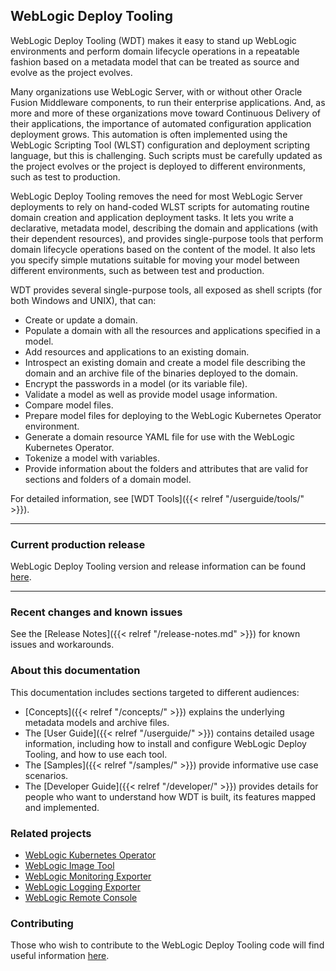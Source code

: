 ## WebLogic Deploy Tooling

WebLogic Deploy Tooling (WDT) makes it easy to stand up WebLogic environments and perform
domain lifecycle operations in a repeatable fashion based on a metadata model that
can be treated as source and evolve as the project evolves.

Many organizations use WebLogic Server, with or without other Oracle Fusion Middleware components,
to run their enterprise applications. And, as more and more of these organizations move toward Continuous Delivery
of their applications, the importance of automated configuration application deployment grows. This automation
is often implemented using the WebLogic Scripting Tool (WLST) configuration and deployment scripting language, but this is challenging.
Such scripts must be carefully updated as the project evolves or the project is deployed to different environments,
such as test to production.

WebLogic Deploy Tooling  removes the need for most WebLogic Server deployments to rely on hand-coded WLST
scripts for automating routine domain creation and application deployment tasks. It lets you write a
declarative, metadata model, describing the domain and applications (with their dependent resources),
and provides single-purpose tools that perform domain lifecycle operations based on the content of
the model. It also lets you specify simple mutations suitable for moving your model between
different environments, such as between test and production.


WDT provides several single-purpose tools, all exposed as shell scripts (for both Windows and UNIX), that can:

* Create or update a domain.  
* Populate a domain with all the resources and applications specified in a model.
* Add resources and applications to an existing domain.
* Introspect an existing domain and create a model file describing the domain and an archive file of the binaries deployed to the domain.
* Encrypt the passwords in a model (or its variable file).
* Validate a model as well as provide model usage information.
* Compare model files.
* Prepare model files for deploying to the WebLogic Kubernetes Operator environment.
* Generate a domain resource YAML file for use with the WebLogic Kubernetes Operator.
* Tokenize a model with variables.
* Provide information about the folders and attributes that are valid for sections and folders of a domain model.

For detailed information, see [WDT Tools]({{< relref "/userguide/tools/" >}}).

***
### Current production release

WebLogic Deploy Tooling version and release information can be found [here](https://github.com/oracle/weblogic-deploy-tooling/releases).

***
### Recent changes and known issues

See the [Release Notes]({{< relref "/release-notes.md" >}}) for known issues and workarounds.

### About this documentation

This documentation includes sections targeted to different audiences:

* [Concepts]({{< relref "/concepts/" >}}) explains the underlying metadata models and archive files.
* The [User Guide]({{< relref "/userguide/" >}}) contains detailed usage information, including how to install and configure WebLogic Deploy Tooling, and how to use each tool.
* The [Samples]({{< relref "/samples/" >}}) provide informative use case scenarios.
* The [Developer Guide]({{< relref "/developer/" >}}) provides details for people who want to understand how WDT is built, its features mapped and implemented.

### Related projects

* [WebLogic Kubernetes Operator](https://oracle.github.io/weblogic-kubernetes-operator/)
* [WebLogic Image Tool](https://github.com/oracle/weblogic-image-tool)
* [WebLogic Monitoring Exporter](https://github.com/oracle/weblogic-monitoring-exporter)
* [WebLogic Logging Exporter](https://github.com/oracle/weblogic-logging-exporter)
* [WebLogic Remote Console](https://github.com/oracle/weblogic-remote-console)

### Contributing
Those who wish to contribute to the WebLogic Deploy Tooling code will find useful information [here](https://github.com/oracle/weblogic-deploy-tooling/blob/master/CONTRIBUTING.md).
